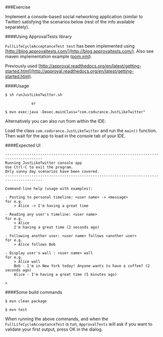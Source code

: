 ###Exercise

Implement a console-based social networking application (similar to Twitter) satisfying the scenarios below 
(rest of the info available separately).

####Using ApprovalTests library

```FullLifeCycleAcceptanceTest test``` has been implemented using [http://blog.approvaltests.com/](http://blog.approvaltests.com/).
Also see maven implementation example ([pom.xml](https://github.com/mzagar/approvals-example/blob/master/pom.xml)).

Previously used [http://approval.readthedocs.org/en/latest/getting-started.html](http://approval.readthedocs.org/en/latest/getting-started.html).            

####Usage

    $ sh runJustLikeTwitter.sh

                or

    $ mvn exec:java -Dexec.mainClass="com.codurance.JustLikeTwitter"


Alternatively you can also run from within the IDE:
    
Load the class ```com.codurance.JustLikeTwitter``` and run the ```main()``` function. Then wait for the app to load in the console tab of your IDE.

####Expected UI

    ---------------------------------------------------------------------------------------
    Running JustLikeTwitter console app
    Use Ctrl-C to exit the program.
    Only sunny day scenarios have been covered.
    ---------------------------------------------------------------------------------------

    Command-line help (usage with examples):

    - Posting to personal timeline: <user name> -> <message>
    for e.g.
        > Alice -> I'm having a great time

    - Reading any user's timeline: <user name>
    for e.g.
        > Alice
        I'm having a great time (2 seconds ago)

    - Following another user: <user name> follows <another user>
    for e.g.
        > Alice follows Bob

    - Display user's wall : <user name> wall
    for e.g.
        > Alice wall
        Bob - I'm in New York today! Anyone wants to have a coffee? (2 seconds ago)
        Alice - I'm having a great time (5 minutes ago)

    >
    
####Some build commands

    $ mvn clean package

    $ mvn test
    
When running the above commands, and when the ```FullLifeCycleAcceptanceTest``` is run, ```ApprovalTests``` will ask if you want to validate your first output, press OK in the dialog. 